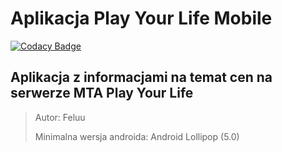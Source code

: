 # Aplikacja Play Your Life Mobile
[![Codacy Badge](https://api.codacy.com/project/badge/Grade/05b6523a420d4fd4ba149f5f7bc902af)](https://www.codacy.com/app/Feluu/Play-Your-Life-Mobile?utm_source=github.com&amp;utm_medium=referral&amp;utm_content=Feluu/Play-Your-Life-Mobile&amp;utm_campaign=Badge_Grade)

## Aplikacja z informacjami na temat cen na serwerze MTA Play Your Life
> Autor: Feluu
>
> Minimalna wersja androida: Android Lollipop (5.0)
